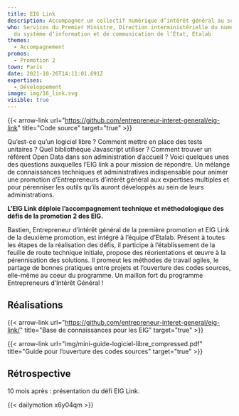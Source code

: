 ```yaml
---
title: EIG Link
description: Accompagner un collectif numérique d’intérêt général au sein de l’État
who: Services du Premier Ministre, Direction interministérielle du numérique et
  du système d’information et de communication de l’État, Etalab
themes:
  - Accompagnement
promos:
  - Promotion 2
town: Paris
date: 2021-10-26T14:11:01.691Z
expertises:
  - Développement
image: img/16_link.svg
visible: true
---
```

{{< arrow-link url="https://github.com/entrepreneur-interet-general/eig-link" title="Code source" target="true" >}}

Qu’est-ce qu’un logiciel libre ? Comment mettre en place des tests unitaires ? Quel bibliothèque Javascript utiliser ? Comment trouver un référent Open Data dans son administration d’accueil ? Voici quelques unes des questions auxquelles l’EIG link a pour mission de répondre. Un mélange de connaissances techniques et administratives indispensable pour animer une promotion d’Entrepreneurs d’intérêt général aux expertises multiples et pour pérenniser les outils qu’ils auront développés au sein de leurs administrations.

**L’EIG Link déploie l’accompagnement technique et méthodologique des défis de la promotion 2 des EIG.**

Bastien, Entrepreneur d’intérêt général de la première promotion et EIG Link de la deuxième promotion, est intégré à l’équipe d’Etalab. Présent à toutes les étapes de la réalisation des défis, il participe à l’établissement de la feuille de route technique initiale, propose des réorientations et œuvre à la pérennisation des solutions. Il promeut les méthodes de travail agiles, le partage de bonnes pratiques entre projets et l’ouverture des codes sources, elle-même au coeur du programme. Un maillon fort du programme Entrepreneurs d’Intérêt Général !

## Réalisations

{{< arrow-link url="https://github.com/entrepreneur-interet-general/eig-link/" title="Base de connaissances pour les EIG" target="true" >}}

{{< arrow-link url="img/mini-guide-logiciel-libre_compressed.pdf" title="Guide pour l’ouverture des codes sources" target="true" >}}

## Rétrospective

10 mois après : présentation du défi EIG Link.

{{< dailymotion x6y04qm >}}